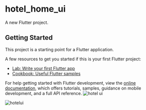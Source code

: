 # hotel_home_ui

A new Flutter project.

## Getting Started

This project is a starting point for a Flutter application.

A few resources to get you started if this is your first Flutter project:

- [Lab: Write your first Flutter app](https://docs.flutter.dev/get-started/codelab)
- [Cookbook: Useful Flutter samples](https://docs.flutter.dev/cookbook)

For help getting started with Flutter development, view the
[online documentation](https://docs.flutter.dev/), which offers tutorials,
samples, guidance on mobile development, and a full API reference.
![hotel ui](https://user-images.githubusercontent.com/56146545/200825797-3b8e90e9-cbbf-4949-9230-07392a7f35d9.png)

![hotelui](https://user-images.githubusercontent.com/56146545/203954330-5e4b3c50-6d76-4eb6-bda9-0f6c238431e2.png)
